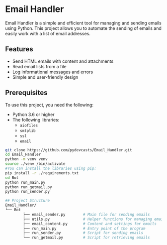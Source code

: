 # Email Handler

Email Handler is a simple and efficient tool for managing and sending emails using Python. This project allows you to automate the sending of emails and easily work with a list of email addresses.

## Features

- Send HTML emails with content and attachments
- Read email lists from a file
- Log informational messages and errors
- Simple and user-friendly design

## Prerequisites

To use this project, you need the following:

- Python 3.6 or higher
- The following libraries:
  - `aiofiles`
  - `smtplib`
  - `ssl`
  - `email`
  


  

```bash
git clone https://github.com/pydevcasts/Email_Handler.git
cd Email_Handler
python -m venv venv
source ./venv /bin/activate
#You can install the libraries using pip:
pip install -r ./requirements.txt
cd Bot
python run_main.py
python run_getmail.py
python run_sender.py

## Project Structure
Email_Handler/
└── ‌Bot  
        ├── email_sender.py        # Main file for sending emails
        ├── utils.py               # Helper functions for managing emails
        ├── email_content.py       # Content and settings for emails
        ├── run_main.py            # Entry point of the program
        ├── run_sender.py          # Script for sending emails
        └── run_getmail.py         # Script for retrieving emails